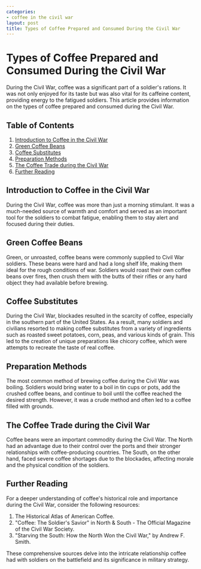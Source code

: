 ```yaml
---
categories:
- coffee in the civil war
layout: post
title: Types of Coffee Prepared and Consumed During the Civil War
---
```


# Types of Coffee Prepared and Consumed During the Civil War

During the Civil War, coffee was a significant part of a soldier's rations. It was not only enjoyed for its taste but was also vital for its caffeine content, providing energy to the fatigued soldiers. This article provides information on the types of coffee prepared and consumed during the Civil War.

## Table of Contents

1. [Introduction to Coffee in the Civil War](#introduction-to-coffee-in-the-civil-war)
2. [Green Coffee Beans](#green-coffee-beans)
3. [Coffee Substitutes](#coffee-substitutes)
4. [Preparation Methods](#preparation-methods)
5. [The Coffee Trade during the Civil War](#the-coffee-trade-during-the-civil-war)
6. [Further Reading](#further-reading)

## Introduction to Coffee in the Civil War

During the Civil War, coffee was more than just a morning stimulant. It was a much-needed source of warmth and comfort and served as an important tool for the soldiers to combat fatigue, enabling them to stay alert and focused during their duties.

## Green Coffee Beans

Green, or unroasted, coffee beans were commonly supplied to Civil War soldiers. These beans were hard and had a long shelf life, making them ideal for the rough conditions of war. Soldiers would roast their own coffee beans over fires, then crush them with the butts of their rifles or any hard object they had available before brewing.

## Coffee Substitutes

During the Civil War, blockades resulted in the scarcity of coffee, especially in the southern part of the United States. As a result, many soldiers and civilians resorted to making coffee substitutes from a variety of ingredients such as roasted sweet potatoes, corn, peas, and various kinds of grain. This led to the creation of unique preparations like chicory coffee, which were attempts to recreate the taste of real coffee.

## Preparation Methods

The most common method of brewing coffee during the Civil War was boiling. Soldiers would bring water to a boil in tin cups or pots, add the crushed coffee beans, and continue to boil until the coffee reached the desired strength. However, it was a crude method and often led to a coffee filled with grounds.

## The Coffee Trade during the Civil War

Coffee beans were an important commodity during the Civil War. The North had an advantage due to their control over the ports and their stronger relationships with coffee-producing countries. The South, on the other hand, faced severe coffee shortages due to the blockades, affecting morale and the physical condition of the soldiers.

## Further Reading

For a deeper understanding of coffee's historical role and importance during the Civil War, consider the following resources:

1. The Historical Atlas of American Coffee.
2. "Coffee: The Soldier's Savior" in North & South - The Official Magazine of the Civil War Society.
3. "Starving the South: How the North Won the Civil War," by Andrew F. Smith.

These comprehensive sources delve into the intricate relationship coffee had with soldiers on the battlefield and its significance in military strategy.